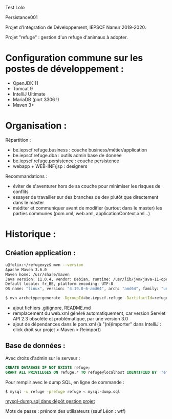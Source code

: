 
Test Lolo

Persistance001

Projet d'Intégration de Développement, IEPSCF Namur 2019-2020.


Projet "refuge" : gestion d'un refuge d'animaux à adopter.



Configuration commune sur les postes de développement :
=======================================================

- OpenJDK 11
- Tomcat 9
- IntelliJ Ultimate
- MariaDB (port 3306 !)
- Maven 3+



Organisation : 
==============

Répartition :

- be.iepscf.refuge.business : couche business/métier/application
- be.iepscf.refuge.dba : outils admin base de donnée
- be.iepscf.refuge.persistence : couche persistence
- webapp + WEB-INF/jsp : designers

Recommandations : 

- éviter de s'aventurer hors de sa couche pour minimiser les risques de conflits 
- essayer de travailler sur des branches de dev plutôt que directement dans le master 
- méditer et communiquer avant de modifier (surtout dans le master) les parties communes (pom.xml, web.xml, applicationContext.xml...) 



Historique :
============  

## Création application :

```bash
u@felix:~/refugexyz$ mvn --version
Apache Maven 3.6.0
Maven home: /usr/share/maven
Java version: 11.0.4, vendor: Debian, runtime: /usr/lib/jvm/java-11-openjdk-amd64
Default locale: fr_BE, platform encoding: UTF-8
OS name: "linux", version: "4.19.0-6-amd64", arch: "amd64", family: "unix"
```

```bash
$ mvn archetype:generate -DgroupId=be.iepscf.refuge -DartifactId=refuge -DarchetypeArtifactId=maven-archetype-webapp -DinteractiveMode=false
```

- ajout fichiers .gitignore, README.md 
- remplacement du web.xml généré automatiquement, car version Servlet API 2.3 obsolète et problématique, par une version 3.0 
- ajout de dépendances dans le pom.xml (à "(ré)importer" dans IntelliJ : click droit sur projet > Maven > Reimport) 

## Base de données :

Avec droits d'admin sur le serveur :

```sql
CREATE DATABASE IF NOT EXISTS refuge;
GRANT ALL PRIVILEGES ON refuge.* TO refuge@localhost IDENTIFIED BY 'refuge';
```

Pour remplir avec le dump SQL, en ligne de commande :

```bash
$ mysql -u refuge -prefuge refuge < mysql-dump.sql
```

[mysql-dump.sql dans dépôt gestion projet](https://github.com/PID-2019-Refuge/refuge-gestion-projet/blob/master/mysql-dump.sql)

Mots de passe : prénom des utilisateurs (sauf Léon : wtf)